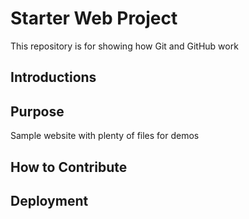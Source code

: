 # Starter Web Project

This repository is for showing how Git and GitHub work

## Introductions

## Purpose

Sample website with plenty of files for demos

## How to Contribute

## Deployment
